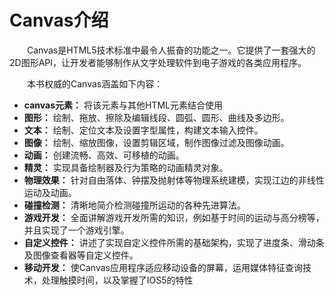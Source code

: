 # Canvas介绍
&emsp;&emsp;Canvas是HTML5技术标准中最令人振奋的功能之一。它提供了一套强大的2D图形API，让开发者能够制作从文字处理软件到电子游戏的各类应用程序。

&emsp;&emsp;本书权威的Canvas涵盖如下内容：
* **canvas元素：** 将该元素与其他HTML元素结合使用
* **图形：** 绘制、拖放、擦除及编辑线段、圆弧、圆形、曲线及多边形。
* **文本：** 绘制、定位文本及设置字型属性，构建文本输入控件。
* **图像：** 绘制、缩放图像，设置剪辑区域，制作图像过滤及图像动画。
* **动画：** 创建流畅、高效、可移植的动画。
* **精灵：** 实现具备绘制器及行为策略的动画精灵对象。
* **物理效果：** 针对自由落体、钟摆及抛射体等物理系统建模，实现江边的非线性运动及动画。
* **碰撞检测：** 清晰地简介检测碰撞所运动的各种先进算法。
* **游戏开发：** 全面讲解游戏开发所需的知识，例如基于时间的运动与高分榜等，并且实现了一个游戏引擎。
* **自定义控件：** 讲述了实现自定义控件所需的基础架构，实现了进度条、滑动条及图像查看器等自定义控件。
* **移动开发：** 使Canvas应用程序适应移动设备的屏幕，运用媒体特征查询技术，处理触摸时间，以及掌握了IOS5的特性
